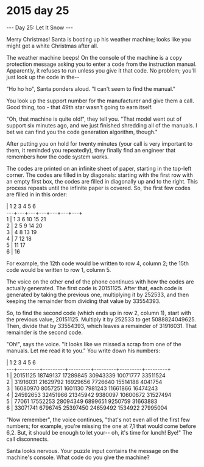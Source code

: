 # 2015 day 25

--- Day 25: Let It Snow ---

Merry Christmas!  Santa is booting up his weather machine; looks like you might get a white Christmas after all.



The weather machine beeps!  On the console of the machine is a copy protection message asking you to enter a code from the instruction manual.  Apparently, it refuses to run unless you give it that code.  No problem; you'll just look up the code in the--



"Ho ho ho", Santa ponders aloud.  "I can't seem to find the manual."



You look up the support number for the manufacturer and give them a call.  Good thing, too - that 49th star wasn't going to earn itself.



"Oh, that machine is quite old!", they tell you.  "That model went out of support six minutes ago, and we just finished shredding all of the manuals.  I bet we can find you the code generation algorithm, though."



After putting you on hold for twenty minutes (your call is very important to them, it reminded you repeatedly), they finally find an engineer that remembers how the code system works.



The codes are printed on an infinite sheet of paper, starting in the top-left corner.  The codes are filled in by diagonals: starting with the first row with an empty first box, the codes are filled in diagonally up and to the right.  This process repeats until the infinite paper is covered.  So, the first few codes are filled in in this order:



| 1   2   3   4   5   6  \
---+---+---+---+---+---+---+\
 1 |  1   3   6  10  15  21\
 2 |  2   5   9  14  20\
 3 |  4   8  13  19\
 4 |  7  12  18\
 5 | 11  17\
 6 | 16



For example, the 12th code would be written to row 4, column 2; the 15th code would be written to row 1, column 5.



The voice on the other end of the phone continues with how the codes are actually generated.  The first code is 20151125.  After that, each code is generated by taking the previous one, multiplying it by 252533, and then keeping the remainder from dividing that value by 33554393.



So, to find the second code (which ends up in row 2, column 1), start with the previous value, 20151125.  Multiply it by 252533 to get 5088824049625.  Then, divide that by 33554393, which leaves a remainder of 31916031.  That remainder is the second code.



"Oh!", says the voice.  "It looks like we missed a scrap from one of the manuals.  Let me read it to you."  You write down his numbers:



|    1         2         3         4         5         6\
---+---------+---------+---------+---------+---------+---------+\
 1 | 20151125  18749137  17289845  30943339  10071777  33511524\
 2 | 31916031  21629792  16929656   7726640  15514188   4041754\
 3 | 16080970   8057251   1601130   7981243  11661866  16474243\
 4 | 24592653  32451966  21345942   9380097  10600672  31527494\
 5 |    77061  17552253  28094349   6899651   9250759  31663883\
 6 | 33071741   6796745  25397450  24659492   1534922  27995004



"Now remember", the voice continues, "that's not even all of the first few numbers; for example, you're missing the one at 7,1 that would come before 6,2.  But, it should be enough to let your-- oh, it's time for lunch!  Bye!"  The call disconnects.



Santa looks nervous.  Your puzzle input contains the message on the machine's console.  What code do you give the machine?



